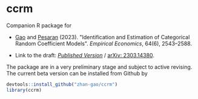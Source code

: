 # ccrm

Companion R package for

- [Gao](https://zhan-gao.github.io/) and [Pesaran](http://pesaran.com/) (2023). "Identification and Estimation of Categorical Random Coefficient Models". *Empirical Economics*,  64(6), 2543–2588.

- Link to the draft: [*Published Version*](https://link.springer.com/article/10.1007/s00181-023-02402-0) / [arXiv: 2303.14380](https://arxiv.org/abs/2302.14380).

The package are in a very preliminary stage and subject to active revising. The current beta version can be installed from Github by
``` r
devtools::install_github("zhan-gao/ccrm")
library(ccrm)
```



